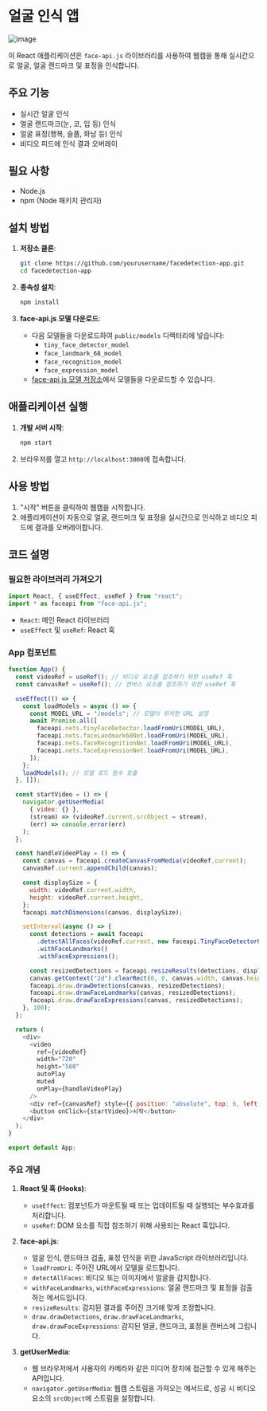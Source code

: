 # 얼굴 인식 앱

![image](https://github.com/user-attachments/assets/8bbdfde2-b23f-4634-9517-89790232869c)


이 React 애플리케이션은 `face-api.js` 라이브러리를 사용하여 웹캠을 통해 실시간으로 얼굴, 얼굴 랜드마크 및 표정을 인식합니다.

## 주요 기능

- 실시간 얼굴 인식
- 얼굴 랜드마크(눈, 코, 입 등) 인식
- 얼굴 표정(행복, 슬픔, 화남 등) 인식
- 비디오 피드에 인식 결과 오버레이

## 필요 사항

- Node.js
- npm (Node 패키지 관리자)

## 설치 방법

1. **저장소 클론**:
   ```bash
   git clone https://github.com/yourusername/facedetection-app.git
   cd facedetection-app
   ```

2. **종속성 설치**:
   ```bash
   npm install
   ```

3. **face-api.js 모델 다운로드**:
   - 다음 모델들을 다운로드하여 `public/models` 디렉터리에 넣습니다:
     - `tiny_face_detector_model`
     - `face_landmark_68_model`
     - `face_recognition_model`
     - `face_expression_model`
   - [face-api.js 모델 저장소](https://github.com/justadudewhohacks/face-api.js/tree/master/weights)에서 모델들을 다운로드할 수 있습니다.

## 애플리케이션 실행

1. **개발 서버 시작**:
   ```bash
   npm start
   ```

2. 브라우저를 열고 `http://localhost:3000`에 접속합니다.

## 사용 방법

1. "시작" 버튼을 클릭하여 웹캠을 시작합니다.
2. 애플리케이션이 자동으로 얼굴, 랜드마크 및 표정을 실시간으로 인식하고 비디오 피드에 결과를 오버레이합니다.

## 코드 설명

### 필요한 라이브러리 가져오기

```javascript
import React, { useEffect, useRef } from "react";
import * as faceapi from "face-api.js";
```
- `React`: 메인 React 라이브러리
- `useEffect` 및 `useRef`: React 훅

### App 컴포넌트

```javascript
function App() {
  const videoRef = useRef(); // 비디오 요소를 참조하기 위한 useRef 훅
  const canvasRef = useRef(); // 캔버스 요소를 참조하기 위한 useRef 훅

  useEffect(() => {
    const loadModels = async () => {
      const MODEL_URL = "/models"; // 모델이 위치한 URL 설정
      await Promise.all([
        faceapi.nets.tinyFaceDetector.loadFromUri(MODEL_URL),
        faceapi.nets.faceLandmark68Net.loadFromUri(MODEL_URL),
        faceapi.nets.faceRecognitionNet.loadFromUri(MODEL_URL),
        faceapi.nets.faceExpressionNet.loadFromUri(MODEL_URL),
      ]);
    };
    loadModels(); // 모델 로드 함수 호출
  }, []);

  const startVideo = () => {
    navigator.getUserMedia(
      { video: {} },
      (stream) => (videoRef.current.srcObject = stream),
      (err) => console.error(err)
    );
  };

  const handleVideoPlay = () => {
    const canvas = faceapi.createCanvasFromMedia(videoRef.current);
    canvasRef.current.appendChild(canvas);

    const displaySize = {
      width: videoRef.current.width,
      height: videoRef.current.height,
    };
    faceapi.matchDimensions(canvas, displaySize);

    setInterval(async () => {
      const detections = await faceapi
        .detectAllFaces(videoRef.current, new faceapi.TinyFaceDetectorOptions())
        .withFaceLandmarks()
        .withFaceExpressions();

      const resizedDetections = faceapi.resizeResults(detections, displaySize);
      canvas.getContext("2d").clearRect(0, 0, canvas.width, canvas.height);
      faceapi.draw.drawDetections(canvas, resizedDetections);
      faceapi.draw.drawFaceLandmarks(canvas, resizedDetections);
      faceapi.draw.drawFaceExpressions(canvas, resizedDetections);
    }, 100);
  };

  return (
    <div>
      <video
        ref={videoRef}
        width="720"
        height="560"
        autoPlay
        muted
        onPlay={handleVideoPlay}
      />
      <div ref={canvasRef} style={{ position: "absolute", top: 0, left: 0 }} />
      <button onClick={startVideo}>시작</button>
    </div>
  );
}

export default App;
```

### 주요 개념

1. **React 및 훅 (Hooks)**:
   - `useEffect`: 컴포넌트가 마운트될 때 또는 업데이트될 때 실행되는 부수효과를 처리합니다.
   - `useRef`: DOM 요소를 직접 참조하기 위해 사용되는 React 훅입니다.

2. **face-api.js**:
   - 얼굴 인식, 랜드마크 검출, 표정 인식을 위한 JavaScript 라이브러리입니다.
   - `loadFromUri`: 주어진 URL에서 모델을 로드합니다.
   - `detectAllFaces`: 비디오 또는 이미지에서 얼굴을 감지합니다.
   - `withFaceLandmarks`, `withFaceExpressions`: 얼굴 랜드마크 및 표정을 검출하는 메서드입니다.
   - `resizeResults`: 감지된 결과를 주어진 크기에 맞게 조정합니다.
   - `draw.drawDetections`, `draw.drawFaceLandmarks`, `draw.drawFaceExpressions`: 감지된 얼굴, 랜드마크, 표정을 캔버스에 그립니다.

3. **getUserMedia**:
   - 웹 브라우저에서 사용자의 카메라와 같은 미디어 장치에 접근할 수 있게 해주는 API입니다.
   - `navigator.getUserMedia`: 웹캠 스트림을 가져오는 메서드로, 성공 시 비디오 요소의 `srcObject`에 스트림을 설정합니다.
